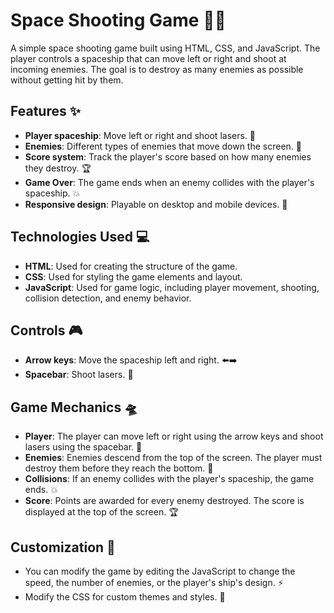 # Space Shooting Game 🚀👾

A simple space shooting game built using HTML, CSS, and JavaScript. The player controls a spaceship that can move left or right and shoot at incoming enemies. The goal is to destroy as many enemies as possible without getting hit by them.

## Features ✨

- **Player spaceship**: Move left or right and shoot lasers. 🚀
- **Enemies**: Different types of enemies that move down the screen. 👾
- **Score system**: Track the player's score based on how many enemies they destroy. 🏆
- **Game Over**: The game ends when an enemy collides with the player's spaceship. 💥
- **Responsive design**: Playable on desktop and mobile devices. 📱

## Technologies Used 💻

- **HTML**: Used for creating the structure of the game.
- **CSS**: Used for styling the game elements and layout.
- **JavaScript**: Used for game logic, including player movement, shooting, collision detection, and enemy behavior.

## Controls 🎮

- **Arrow keys**: Move the spaceship left and right. ⬅️➡️
- **Spacebar**: Shoot lasers. 🔫

## Game Mechanics 🛸

- **Player**: The player can move left or right using the arrow keys and shoot lasers using the spacebar. 🚀
- **Enemies**: Enemies descend from the top of the screen. The player must destroy them before they reach the bottom. 👾
- **Collisions**: If an enemy collides with the player's spaceship, the game ends. 💥
- **Score**: Points are awarded for every enemy destroyed. The score is displayed at the top of the screen. 🏆

## Customization 🎨

- You can modify the game by editing the JavaScript to change the speed, the number of enemies, or the player's ship's design. ⚡
- Modify the CSS for custom themes and styles. 🎨
